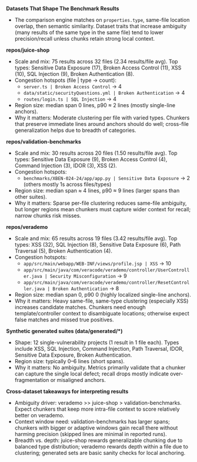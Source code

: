 **Datasets That Shape The Benchmark Results**

- The comparison engine matches on `properties.type`, same-file location overlap, then semantic similarity. Dataset traits that increase ambiguity (many results of the same type in the same file) tend to lower precision/recall unless chunks retain strong local context.

**repos/juice-shop**

- Scale and mix: 75 results across 32 files (2.34 results/file avg). Top types: Sensitive Data Exposure (17), Broken Access Control (11), XSS (10), SQL Injection (9), Broken Authentication (8).
- Congestion hotspots (file | type → count):
  - `server.ts | Broken Access Control` → 4
  - `data/static/securityQuestions.yml | Broken Authentication` → 4
  - `routes/login.ts | SQL Injection` → 4
- Region size: median span 0 lines, p90 ≈ 2 lines (mostly single-line anchors).
- Why it matters: Moderate clustering per file with varied types. Chunkers that preserve immediate lines around anchors should do well; cross-file generalization helps due to breadth of categories.

**repos/validation-benchmarks**

- Scale and mix: 30 results across 20 files (1.50 results/file avg). Top types: Sensitive Data Exposure (9), Broken Access Control (4), Command Injection (3), IDOR (3), XSS (2).
- Congestion hotspots:
  - `benchmarks/XBEN-024-24/app/app.py | Sensitive Data Exposure` → 2 (others mostly 1s across files/types)
- Region size: median span ≈ 4 lines, p90 ≈ 9 lines (larger spans than other suites).
- Why it matters: Sparse per-file clustering reduces same-file ambiguity, but longer regions mean chunkers must capture wider context for recall; narrow chunks risk misses.

**repos/verademo**

- Scale and mix: 65 results across 19 files (3.42 results/file avg). Top types: XSS (32), SQL Injection (8), Sensitive Data Exposure (6), Path Traversal (5), Broken Authentication (4).
- Congestion hotspots:
  - `app/src/main/webapp/WEB-INF/views/profile.jsp | XSS` → 10
  - `app/src/main/java/com/veracode/verademo/controller/UserController.java | Security Misconfiguration` → 9
  - `app/src/main/java/com/veracode/verademo/controller/ResetController.java | Broken Authentication` → 8
- Region size: median span 0, p90 0 (highly localized single-line anchors).
- Why it matters: Heavy same-file, same-type clustering (especially XSS) increases candidate matches. Chunkers need enough template/controller context to disambiguate locations; otherwise expect false matches and missed true positives.

**Synthetic generated suites (data/generated/*)**

- Shape: 12 single-vulnerability projects (1 result in 1 file each). Types include XSS, SQL Injection, Command Injection, Path Traversal, IDOR, Sensitive Data Exposure, Broken Authentication.
- Region size: typically 0–6 lines (short spans).
- Why it matters: No ambiguity. Metrics primarily validate that a chunker can capture the single local defect; recall drops mostly indicate over-fragmentation or misaligned anchors.

**Cross‑dataset takeaways for interpreting results**

- Ambiguity driver: verademo >> juice-shop > validation-benchmarks. Expect chunkers that keep more intra-file context to score relatively better on verademo.
- Context window need: validation-benchmarks has larger spans; chunkers with bigger or adaptive windows gain recall there without harming precision (skipped lines are minimal in reported runs).
- Breadth vs. depth: juice-shop rewards generalizable chunking due to balanced type distribution; verademo rewards depth within a file due to clustering; generated sets are basic sanity checks for local anchoring.
